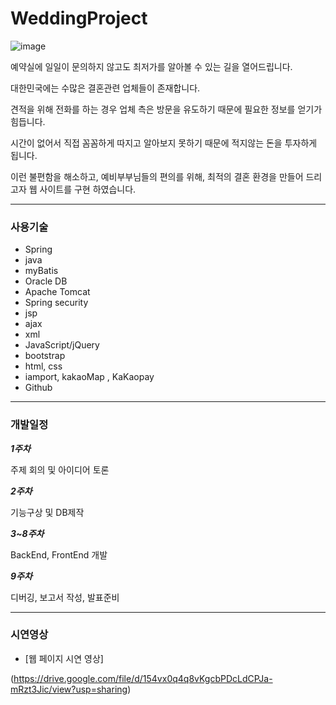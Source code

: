 # WeddingProject

![image](https://user-images.githubusercontent.com/63235257/87305051-c916ed80-c550-11ea-92b3-49a965f8600c.png)

예약실에 일일이 문의하지 않고도 최저가를 알아볼 수 있는 길을 열어드립니다.

대한민국에는 수많은 결혼관련 업체들이 존재합니다.

견적을 위해 전화를 하는 경우 업체 측은 방문을 유도하기 때문에 필요한 정보를 얻기가 힘듭니다.

시간이 없어서 직접 꼼꼼하게 따지고 알아보지 못하기 때문에 적지않는 돈을 투자하게 됩니다.

이런 불편함을 해소하고, 예비부부님들의 편의를 위해, 최적의 결혼 환경을 만들어 드리고자
웹 사이트를 구현 하였습니다.

***

### 사용기술

+ Spring
+ java
+ myBatis
+ Oracle DB
+ Apache Tomcat
+ Spring security
+ jsp
+ ajax
+ xml
+ JavaScript/jQuery
+ bootstrap
+ html, css
+ iamport, kakaoMap , KaKaopay
+ Github

***

### 개발일정

***1주차***

주제 회의 및 아이디어 토론 

***2주차***

기능구상 및 DB제작

***3~8주차***

BackEnd, FrontEnd 개발

***9주차***

디버깅, 보고서 작성, 발표준비

***

### 시연영상

- [웹 페이지 시연 영상]

(https://drive.google.com/file/d/154vx0q4q8vKgcbPDcLdCPJa-mRzt3Jic/view?usp=sharing)
